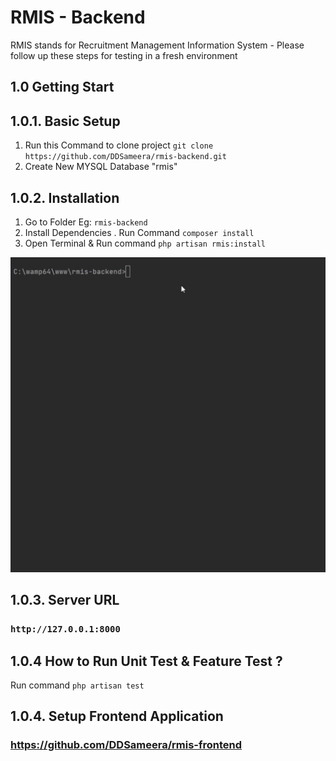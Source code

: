 # RMIS - Backend

RMIS stands for Recruitment Management Information System - Please follow up these steps  for testing in a fresh environment

## 1.0 Getting Start

## 1.0.1. Basic Setup
1. Run this Command to clone project
   `git clone https://github.com/DDSameera/rmis-backend.git` 
2. Create New MYSQL Database "rmis"



## 1.0.2. Installation 

1. Go to Folder Eg: `rmis-backend`
2. Install Dependencies . Run Command `composer install`
2. Open Terminal & Run command ``php artisan rmis:install``

<img alt="rmis_install" src="https://raw.githubusercontent.com/DDSameera/rmis-backend/master/public/assets/images/pa_rm_install.gif"/>
       
## 1.0.3. Server URL
### ``http://127.0.0.1:8000``

## 1.0.4 How to Run Unit Test & Feature Test ? 
Run command ``php artisan test``


## 1.0.4. Setup Frontend Application
### https://github.com/DDSameera/rmis-frontend